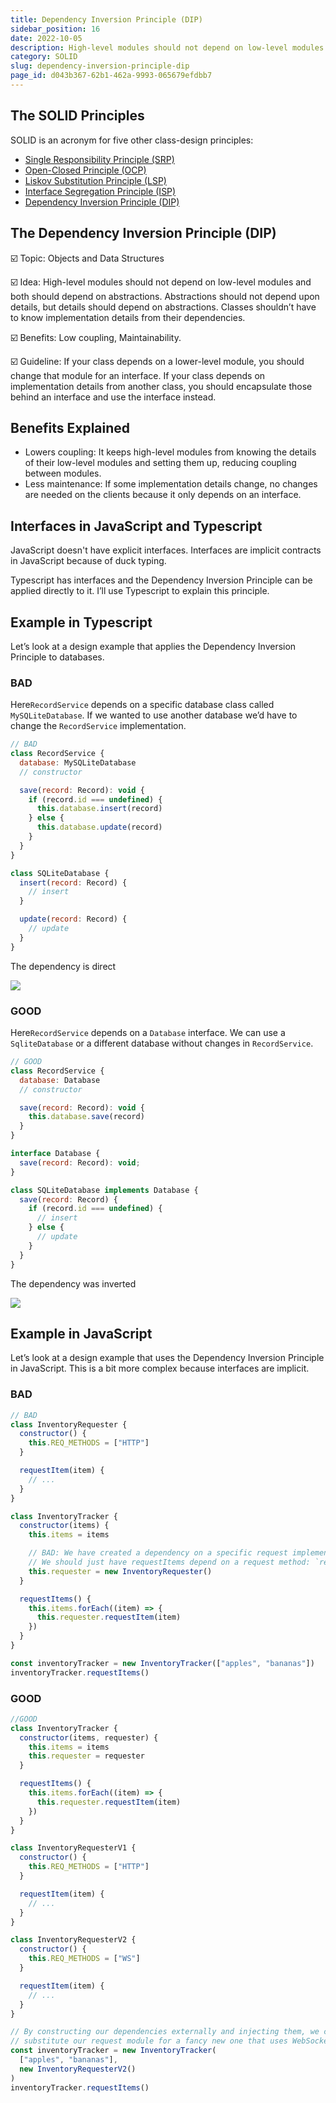 ```yaml
---
title: Dependency Inversion Principle (DIP)
sidebar_position: 16
date: 2022-10-05
description: High-level modules should not depend on low-level modules and both should depend on abstractions. Abstractions should not depend upon details, but details should depend on abstractions. Classes shouldn’t have to know implementation details from their dependencies.
category: SOLID
slug: dependency-inversion-principle-dip
page_id: d043b367-62b1-462a-9993-065679efdbb7
---
```


## The SOLID Principles

SOLID is an acronym for five other class-design principles:

- [Single Responsibility Principle (SRP)](single-responsibility-principle-srp)
- [Open-Closed Principle (OCP)](open-closed-principle-ocp)
- [Liskov Substitution Principle (LSP)](liskov-substitution-principle-lsp)
- [Interface Segregation Principle (ISP)](interface-segregation-principle-isp)
- [Dependency Inversion Principle (DIP)](dependency-inversion-principle-dip)

## The Dependency Inversion Principle (DIP)

☑️ Topic: Objects and Data Structures

☑️ Idea: High-level modules should not depend on low-level modules and both should depend on abstractions. Abstractions should not depend upon details, but details should depend on abstractions. Classes shouldn’t have to know implementation details from their dependencies.

☑️ Benefits: Low coupling, Maintainability.

☑️ Guideline: If your class depends on a lower-level module, you should change that module for an interface. If your class depends on implementation details from another class, you should encapsulate those behind an interface and use the interface instead.

## Benefits Explained

- Lowers coupling: It keeps high-level modules from knowing the details of their low-level modules and setting them up, reducing coupling between modules.
- Less maintenance: If some implementation details change, no changes are needed on the clients because it only depends on an interface.

## Interfaces in JavaScript and Typescript

JavaScript doesn't have explicit interfaces. Interfaces are implicit contracts in JavaScript because of duck typing.

Typescript has interfaces and the Dependency Inversion Principle can be applied directly to it. I’ll use Typescript to explain this principle.

## Example in Typescript

Let’s look at a design example that applies the Dependency Inversion Principle to databases.

### BAD

Here`RecordService` depends on a specific database class called `MySQLiteDatabase`. If we wanted to use another database we’d have to change the `RecordService` implementation.

```javascript
// BAD
class RecordService {
  database: MySQLiteDatabase
  // constructor

  save(record: Record): void {
    if (record.id === undefined) {
      this.database.insert(record)
    } else {
      this.database.update(record)
    }
  }
}

class SQLiteDatabase {
  insert(record: Record) {
    // insert
  }

  update(record: Record) {
    // update
  }
}
```

The dependency is direct

![](/assets/docs/924250135.png)

### GOOD

Here`RecordService` depends on a `Database` interface. We can use a `SqliteDatabase` or a different database without changes in `RecordService`.

```javascript
// GOOD
class RecordService {
  database: Database
  // constructor

  save(record: Record): void {
    this.database.save(record)
  }
}

interface Database {
  save(record: Record): void;
}

class SQLiteDatabase implements Database {
  save(record: Record) {
    if (record.id === undefined) {
      // insert
    } else {
      // update
    }
  }
}
```

The dependency was inverted

![](/assets/docs/893356382.png)

## Example in JavaScript

Let’s look at a design example that uses the Dependency Inversion Principle in JavaScript. This is a bit more complex because interfaces are implicit.

### BAD

```javascript
// BAD
class InventoryRequester {
  constructor() {
    this.REQ_METHODS = ["HTTP"]
  }

  requestItem(item) {
    // ...
  }
}

class InventoryTracker {
  constructor(items) {
    this.items = items

    // BAD: We have created a dependency on a specific request implementation.
    // We should just have requestItems depend on a request method: `request`
    this.requester = new InventoryRequester()
  }

  requestItems() {
    this.items.forEach((item) => {
      this.requester.requestItem(item)
    })
  }
}

const inventoryTracker = new InventoryTracker(["apples", "bananas"])
inventoryTracker.requestItems()
```

### GOOD

```javascript
//GOOD
class InventoryTracker {
  constructor(items, requester) {
    this.items = items
    this.requester = requester
  }

  requestItems() {
    this.items.forEach((item) => {
      this.requester.requestItem(item)
    })
  }
}

class InventoryRequesterV1 {
  constructor() {
    this.REQ_METHODS = ["HTTP"]
  }

  requestItem(item) {
    // ...
  }
}

class InventoryRequesterV2 {
  constructor() {
    this.REQ_METHODS = ["WS"]
  }

  requestItem(item) {
    // ...
  }
}

// By constructing our dependencies externally and injecting them, we can easily
// substitute our request module for a fancy new one that uses WebSockets.
const inventoryTracker = new InventoryTracker(
  ["apples", "bananas"],
  new InventoryRequesterV2()
)
inventoryTracker.requestItems()
```
